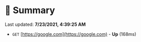 # 📖 Summary
Last updated: **7/23/2021, 4:39:25 AM**

- `GET` [https://google.com](https://google.com) - **Up** (168ms)
